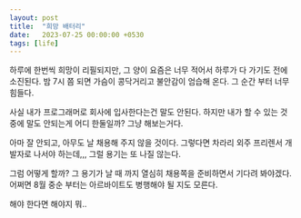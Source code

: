 ```yaml
---
layout: post
title:  "희망 배터리"
date:   2023-07-25 00:00:00 +0530
tags: [life]
---
```


하루에 한번씩 희망이 리필되지만, 그 양이 요즘은 너무 적어서 하루가 다 가기도 전에 소진된다. 밤 7시 쯤 되면 가슴이 콩닥거리고 불안감이 엄습해 온다. 그 순간 부터 너무 힘들다.

사실 내가 프로그래머로 회사에 입사한다는건 말도 안된다. 하지만 내가 할 수 있는 것 중에 말도 안되는게 어디 한둘일까? 그냥 해보는거다.

아마 잘 안되고, 아무도 날 채용해 주지 않을 것이다. 그렇다면 차라리 외주 프리렌서 개발자로 나서야 하는데,,, 그럴 용기는 또 나질 않는다.

그럼 어떻게 할까? 그 용기가 날 때 까지 열심히 채용쪽을 준비하면서 기다려 봐야겠다. 어쩌면 8월 중순 부터는 아르바이트도 병행해야 될 지도 모른다. 

해야 한다면 해야지 뭐..
